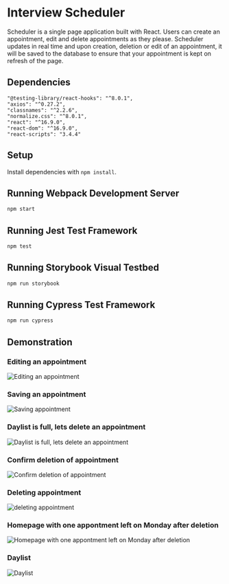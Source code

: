 # Interview Scheduler
Scheduler is a single page application built with React. 
Users can create an appointment, edit and delete appointments as they please.
Scheduler updates in real time and upon creation, deletion or edit of an appointment, it will be saved to the database to ensure that your appointment is kept on refresh of the page.

## Dependencies
    "@testing-library/react-hooks": "^8.0.1",
    "axios": "^0.27.2",
    "classnames": "^2.2.6",
    "normalize.css": "^8.0.1",
    "react": "^16.9.0",
    "react-dom": "^16.9.0",
    "react-scripts": "3.4.4"

## Setup

Install dependencies with `npm install`.

## Running Webpack Development Server

```sh
npm start
```

## Running Jest Test Framework

```sh
npm test
```

## Running Storybook Visual Testbed

```sh
npm run storybook
```
## Running Cypress Test Framework

```sh
npm run cypress
```

## Demonstration 

### Editing an appointment
![Editing an appointment](https://github.com/nicholasburgess17/scheduler/blob/master/docs/edit-appoointment.png)

### Saving an appointment
![Saving appointment](https://github.com/nicholasburgess17/scheduler/blob/master/docs/Saving.png)

### Daylist is full, lets delete an appointment
![Daylist is full, lets delete an appointment](https://github.com/nicholasburgess17/scheduler/blob/master/docs/dayList-hover.png)

### Confirm deletion of appointment
![Confirm deletion of appointment](https://github.com/nicholasburgess17/scheduler/blob/master/docs/Delete-confirmation.png)

### Deleting appointment
![deleting appointment](https://github.com/nicholasburgess17/scheduler/blob/master/docs/Deleting.png)

### Homepage with one appontment left on Monday after deletion
![Homepage with one appontment left on Monday after deletion](https://github.com/nicholasburgess17/scheduler/blob/master/docs/homepage.png)

### Daylist
![Daylist](https://github.com/nicholasburgess17/scheduler/blob/master/docs/Daylist.png)